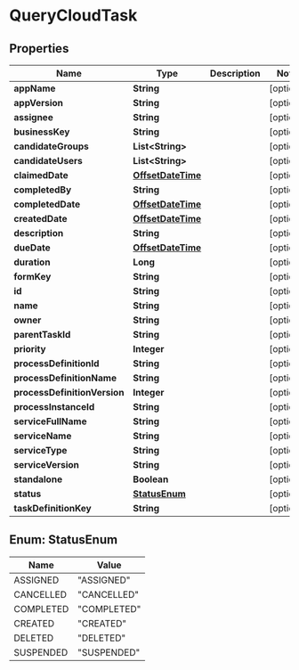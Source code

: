 # QueryCloudTask

## Properties
Name | Type | Description | Notes
------------ | ------------- | ------------- | -------------
**appName** | **String** |  |  [optional]
**appVersion** | **String** |  |  [optional]
**assignee** | **String** |  |  [optional]
**businessKey** | **String** |  |  [optional]
**candidateGroups** | **List&lt;String&gt;** |  |  [optional]
**candidateUsers** | **List&lt;String&gt;** |  |  [optional]
**claimedDate** | [**OffsetDateTime**](OffsetDateTime.md) |  |  [optional]
**completedBy** | **String** |  |  [optional]
**completedDate** | [**OffsetDateTime**](OffsetDateTime.md) |  |  [optional]
**createdDate** | [**OffsetDateTime**](OffsetDateTime.md) |  |  [optional]
**description** | **String** |  |  [optional]
**dueDate** | [**OffsetDateTime**](OffsetDateTime.md) |  |  [optional]
**duration** | **Long** |  |  [optional]
**formKey** | **String** |  |  [optional]
**id** | **String** |  |  [optional]
**name** | **String** |  |  [optional]
**owner** | **String** |  |  [optional]
**parentTaskId** | **String** |  |  [optional]
**priority** | **Integer** |  |  [optional]
**processDefinitionId** | **String** |  |  [optional]
**processDefinitionName** | **String** |  |  [optional]
**processDefinitionVersion** | **Integer** |  |  [optional]
**processInstanceId** | **String** |  |  [optional]
**serviceFullName** | **String** |  |  [optional]
**serviceName** | **String** |  |  [optional]
**serviceType** | **String** |  |  [optional]
**serviceVersion** | **String** |  |  [optional]
**standalone** | **Boolean** |  |  [optional]
**status** | [**StatusEnum**](#StatusEnum) |  |  [optional]
**taskDefinitionKey** | **String** |  |  [optional]

<a name="StatusEnum"></a>
## Enum: StatusEnum
Name | Value
---- | -----
ASSIGNED | &quot;ASSIGNED&quot;
CANCELLED | &quot;CANCELLED&quot;
COMPLETED | &quot;COMPLETED&quot;
CREATED | &quot;CREATED&quot;
DELETED | &quot;DELETED&quot;
SUSPENDED | &quot;SUSPENDED&quot;
